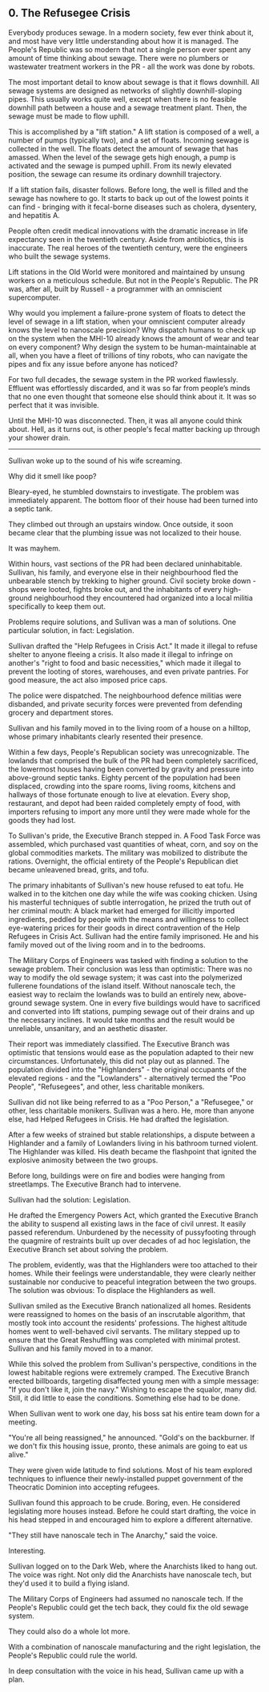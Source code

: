 ## 0. The Refusegee Crisis

Everybody produces sewage. In a modern society, few ever think about it, and most have very little understanding about how it is managed. The People's Republic was so modern that not a single person ever spent any amount of time thinking about sewage. There were no plumbers or wastewater treatment workers in the PR - all the work was done by robots.

The most important detail to know about sewage is that it flows downhill. All sewage systems are designed as networks of slightly downhill-sloping pipes. This usually works quite well, except when there is no feasible downhill path between a house and a sewage treatment plant. Then, the sewage must be made to flow uphill. 

This is accomplished by a "lift station." A lift station is composed of a well, a number of pumps (typically two), and a set of floats. Incoming sewage is collected in the well. The floats detect the amount of sewage that has amassed. When the level of the sewage gets high enough, a pump is activated and the sewage is pumped uphill. From its newly elevated position, the sewage can resume its ordinary downhill trajectory.

If a lift station fails, disaster follows. Before long, the well is filled and the sewage has nowhere to go. It starts to back up out of the lowest points it can find - bringing with it fecal-borne diseases such as cholera, dysentery, and hepatitis A.

People often credit medical innovations with the dramatic increase in life expectancy seen in the twentieth century. Aside from antibiotics, this is inaccurate. The real heroes of the twentieth century, were the engineers who built the sewage systems.

Lift stations in the Old World were monitored and maintained by unsung workers on a meticulous schedule. But not in the People's Republic. The PR was, after all, built by Russell - a programmer with an omniscient supercomputer.

Why would you implement a failure-prone system of floats to detect the level of sewage in a lift station, when your omniscient computer already knows the level to nanoscale precision? Why dispatch humans to check up on the system when the MHI-10 already knows the amount of wear and tear on every component? Why design the system to be human-maintainable at all, when you have a fleet of trillions of tiny robots, who can navigate the pipes and fix any issue before anyone has noticed?

For two full decades, the sewage system in the PR worked flawlessly. Effluent was effortlessly discarded, and it was so far from people’s minds that no one even thought that someone else should think about it. It was so perfect that it was invisible.

Until the MHI-10 was disconnected. Then, it was all anyone could think about. Hell, as it turns out, is other people's fecal matter backing up through your shower drain.

---

Sullivan woke up to the sound of his wife screaming.

Why did it smell like poop?

Bleary-eyed, he stumbled downstairs to investigate. The problem was immediately apparent. The bottom floor of their house had been turned into a septic tank.

They climbed out through an upstairs window. Once outside, it soon became clear that the plumbing issue was not localized to their house.

It was mayhem.

Within hours, vast sections of the PR had been declared uninhabitable. Sullivan, his family, and everyone else in their neighbourhood fled the unbearable stench by trekking to higher ground. Civil society broke down - shops were looted, fights broke out, and the inhabitants of every high-ground neighbourhood they encountered had organized into a local militia specifically to keep them out.

Problems require solutions, and Sullivan was a man of solutions. One particular solution, in fact: Legislation. 

Sullivan drafted the "Help Refugees in Crisis Act." It made it illegal to refuse shelter to anyone fleeing a crisis. It also made it illegal to infringe on another's "right to food and basic necessities," which made it illegal to prevent the looting of stores, warehouses, and even private pantries. For good measure, the act also imposed price caps.

The police were dispatched. The neighbourhood defence militias were disbanded, and private security forces were prevented from defending grocery and department stores.

Sullivan and his family moved in to the living room of a house on a hilltop, whose primary inhabitants clearly resented their presence.

Within a few days, People's Republican society was unrecognizable. The lowlands that comprised the bulk of the PR had been completely sacrificed, the lowermost houses having been converted by gravity and pressure into above-ground septic tanks. Eighty percent of the population had been displaced, crowding into the spare rooms, living rooms, kitchens and hallways of those fortunate enough to live at elevation. Every shop, restaurant, and depot had been raided completely empty of food, with importers refusing to import any more until they were made whole for the goods they had lost.

To Sullivan's pride, the Executive Branch stepped in. A Food Task Force was assembled, which purchased vast quantities of wheat, corn, and soy on the global commodities markets. The military was mobilized to distribute the rations. Overnight, the official entirety of the People's Republican diet became unleavened bread, grits, and tofu.

The primary inhabitants of Sullivan's new house refused to eat tofu. He walked in to the kitchen one day while the wife was cooking chicken. Using his masterful techniques of subtle interrogation, he prized the truth out of her criminal mouth: A black market had emerged for illicitly imported ingredients, peddled by people with the means and willingness to collect eye-watering prices for their goods in direct contravention of the Help Refugees in Crisis Act. 
Sullivan had the entire family imprisoned. He and his family moved out of the living room and in to the bedrooms.

The Military Corps of Engineers was tasked with finding a solution to the sewage problem. Their conclusion was less than optimistic: There was no way to modify the old sewage system; it was cast into the polymerized fullerene foundations of the island itself. Without nanoscale tech, the easiest way to reclaim the lowlands was to build an entirely new, above-ground sewage system. One in every five buildings would have to sacrificed and converted into lift stations, pumping sewage out of their drains and up the necessary inclines. It would take months and the result would be unreliable, unsanitary, and an aesthetic disaster.

Their report was immediately classified. The Executive Branch was optimistic that tensions would ease as the population adapted to their new circumstances. Unfortunately, this did not play out as planned. The population divided into the "Highlanders" - the original occupants of the elevated regions - and the "Lowlanders" - alternatively termed the "Poo People", "Refusegees", and other, less charitable monikers.

Sullivan did not like being referred to as a "Poo Person," a "Refusegee," or other, less charitable monikers. Sullivan was a hero. He, more than anyone else, had Helped Refugees in Crisis. He had drafted the legislation.

After a few weeks of strained but stable relationships, a dispute between a Highlander and a family of Lowlanders living in his bathroom turned violent. The Highlander was killed. His death became the flashpoint that ignited the explosive animosity between the two groups. 

Before long, buildings were on fire and bodies were hanging from streetlamps. The Executive Branch had to intervene.

Sullivan had the solution: Legislation.

He drafted the Emergency Powers Act, which granted the Executive Branch the ability to suspend all existing laws in the face of civil unrest. It easily passed referendum. Unburdened by the necessity of pussyfooting through the quagmire of restraints built up over decades of ad hoc legislation, the Executive Branch set about solving the problem.

The problem, evidently, was that the Highlanders were too attached to their homes. While their feelings were understandable, they were clearly neither sustainable nor conducive to peaceful integration between the two groups. The solution was obvious: To displace the Highlanders as well.

Sullivan smiled as the Executive Branch nationalized all homes. Residents were reassigned to homes on the basis of an inscrutable algorithm, that mostly took into account the residents' professions. The highest altitude homes went to well-behaved civil servants. The military stepped up to ensure that the Great Reshuffling was completed with minimal protest. Sullivan and his family moved in to a manor.

While this solved the problem from Sullivan's perspective, conditions in the lowest habitable regions were extremely cramped. The Executive Branch erected billboards, targeting disaffected young men with a simple message: "If you don't like it, join the navy." Wishing to escape the squalor, many did. Still, it did little to ease the conditions. Something else had to be done.

When Sullivan went to work one day, his boss sat his entire team down for a meeting.

"You're all being reassigned," he announced. "Gold's on the backburner. If we don't fix this housing issue, pronto, these animals are going to eat us alive."

They were given wide latitude to find solutions. Most of his team explored techniques to influence their newly-installed puppet government of the Theocratic Dominion into accepting refugees.

Sullivan found this approach to be crude. Boring, even. He considered legislating more houses instead. Before he could start drafting, the voice in his head stepped in and encouraged him to explore a different alternative.

"They still have nanoscale tech in The Anarchy," said the voice.

Interesting.

Sullivan logged on to the Dark Web, where the Anarchists liked to hang out. The voice was right. Not only did the Anarchists have nanoscale tech, but they'd used it to build a flying island.

The Military Corps of Engineers had assumed no nanoscale tech. If the People's Republic could get the tech back, they could fix the old sewage system.

They could also do a whole lot more.

With a combination of nanoscale manufacturing and the right legislation, the People's Republic could rule the world.

In deep consultation with the voice in his head, Sullivan came up with a plan.

